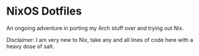 # NixOS Dotfiles

An ongoing adventure in porting my Arch stuff over and trying out Nix.

Disclaimer: I am very new to Nix, take any and all lines of code here with a heavy dose of salt.
